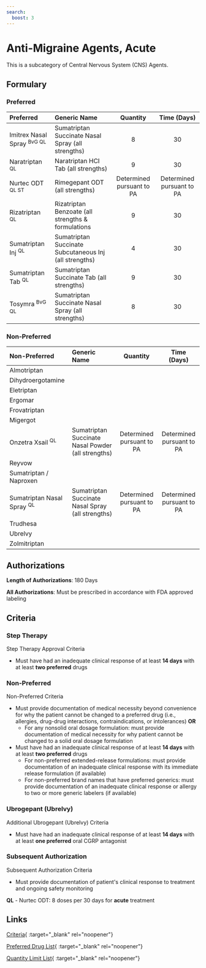 ```yaml
---
search:
  boost: 3
---
```


# Anti-Migraine Agents, Acute

This is a subcategory of Central Nervous System (CNS) Agents.

## Formulary

### Preferred

| Preferred                             | Generic Name                                           | Quantity | Time (Days) |
|:--------------------------------------|:-------------------------------------------------------|:--------:|:-----------:|
| Imitrex Nasal Spray <sup>BvG QL</sup> | Sumatriptan Succinate Nasal Spray (all strengths)      |    8     |     30      |
| Naratriptan <sup>QL</sup>             | Naratriptan HCI Tab (all strengths)                    |    9     |     30      |
| Nurtec ODT <sup>QL ST</sup>           | Rimegepant ODT (all strengths)                         | Determined pursuant to PA | Determined pursuant to PA |
| Rizatriptan <sup>QL</sup>             | Rizatriptan Benzoate (all strengths & formulations     |    9     |     30      |
| Sumatriptan Inj <sup>QL</sup>         | Sumatriptan Succinate Subcutaneous Inj (all strengths) |    4     |     30      |
| Sumatriptan Tab <sup>QL</sup>         | Sumatriptan Succinate Tab (all strengths)              |    9     |     30      |
| Tosymra <sup>BvG QL</sup>             | Sumatriptan Succinate Nasal Spray (all strengths)      |    8     |     30      |

### Non-Preferred

| Non-Preferred                         | Generic Name                                       |         Quantity          |        Time (Days)        |
|:--------------------------------------|:---------------------------------------------------|:-------------------------:|:-------------------------:|
| Almotriptan                           |                                                    |                           |                           |
| Dihydroergotamine                     |                                                    |                           |                           |
| Eletriptan                            |                                                    |                           |                           |
| Ergomar                               |                                                    |                           |                           |
| Frovatriptan                          |                                                    |                           |                           |
| Migergot                              |                                                    |                           |                           |
| Onzetra Xsail <sup>QL</sup>           | Sumatriptan Succinate Nasal Powder (all strengths) | Determined pursuant to PA | Determined pursuant to PA |
| Reyvow                                |                                                    |                           |                           |
| Sumatriptan / Naproxen                |                                                    |                           |                           |
| Sumatriptan Nasal Spray <sup>QL</sup> | Sumatriptan Succinate Nasal Spray (all strengths)  | Determined pursuant to PA | Determined pursuant to PA |
| Trudhesa                              |                                                    |                           |                           |
| Ubrelvy                               |                                                    |                           |                           |
| Zolmitriptan                          |                                                    |                           |                           |

## Authorizations

**Length of Authorizations**: 180 Days

**All Authorizations**: Must be prescribed in accordance with FDA approved labeling

## Criteria

### Step Therapy

Step Therapy Approval Criteria

- Must have had an inadequate clinical response of at least **14 days** with at least **two preferred** drugs

### Non-Preferred

Non-Preferred Criteria

- Must provide documentation of medical necessity beyond convenience for why the patient cannot be changed to a preferred drug (i.e., allergies, drug-drug interactions, contraindications, or intolerances) **OR**
    - For any nonsolid oral dosage formulation: must provide documentation of medical necessity for why patient cannot be changed to a solid oral dosage formulation
- Must have had an inadequate clinical response of at least **14 days** with at least **two preferred** drugs
    - For non-preferred extended-release formulations: must provide documentation of an inadequate clinical response with its immediate release formulation (if available)
    - For non-preferred brand names that have preferred generics: must provide documentation of an inadequate clinical response or allergy to two or more generic labelers (if available)

### Ubrogepant (Ubrelvy)

Additional Ubrogepant (Ubrelvy) Criteria

- Must have had an inadequate clinical response of at least **14 days** with at least **one preferred** oral CGRP antagonist 
### Subsequent Authorization

Subsequent Authorization Criteria

- Must provide documentation of patient's clinical response to treatment and ongoing safety monitoring

**QL** - Nurtec ODT: 8 doses per 30 days for **acute** treatment

## Links

[Criteria](https://pharmacy.medicaid.ohio.gov/sites/default/files/20230401_UPDL_Criteria%20_APPROVED.pdf#page=26){ :target="_blank" rel="noopener"}

[Preferred Drug List](https://pharmacy.medicaid.ohio.gov/sites/default/files/20230401_UPDL_v7_Approved.pdf#page=13){ :target="_blank" rel="noopener"}

[Quantity Limit List](https://pharmacy.medicaid.ohio.gov/sites/default/files/20230101_Ohio_Medicaid_Quantity_Document_APPROVED.pdf){ :target="_blank" rel="noopener"}
